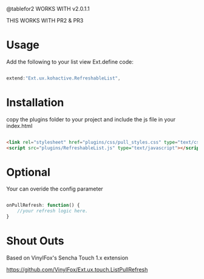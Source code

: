 @tablefor2
WORKS WITH v2.0.1.1

THIS WORKS WITH PR2 & PR3


Usage
=====

Add the following to your list view Ext.define code:

```javascript

extend:"Ext.ux.kohactive.RefreshableList",

```

Installation
============

copy the plugins folder to your project and include the js file in your index.html

```html

<link rel="stylesheet" href="plugins/css/pull_styles.css" type="text/css" media="screen"/>
<script src="plugins/RefreshableList.js" type="text/javascript"></script> 

```
Optional
========

Your can overide the config parameter

```javascript

onPullRefresh: function() {
	//your refresh logic here.
}

```

Shout Outs
==========
Based on VinylFox's Sencha Touch 1.x extension

https://github.com/VinylFox/Ext.ux.touch.ListPullRefresh